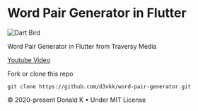 # Word Pair Generator in Flutter

![Dart Bird](https://github.com/d3vkk/word-pair-generator/blob/master/dartbird.png)

Word Pair Generator in Flutter from Traversy Media

[Youtube Video](https://www.youtube.com/watch?v=1gDhl4leEzA)

Fork or clone this repo
```
git clone https://github.com/d3vkk/word-pair-generator.git
```

© 2020-present Donald K • Under MIT License

